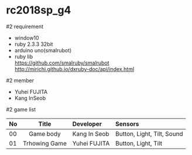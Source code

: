 ﻿# rc2018sp_g4
#2 requirement  
* window10  
* ruby 2.3.3 32bit  
* arduino uno(smalrubot)  
* ruby lib  
    https://github.com/smalruby/smalrubot  
    http://mirichi.github.io/dxruby-doc/api/index.html  
  
  
  
#2 member  
- Yuhei FUJITA
- Kang InSeob  

#2 game list

|No|Title|Developer|Sensors|
|:---|:---:|:---|:---|
|00|Game body|Kang In Seob|Button, Light, Tilt, Sound|
|01|Trhowing Game|Yuhei FUJITA|Button, Light, Tilt|
